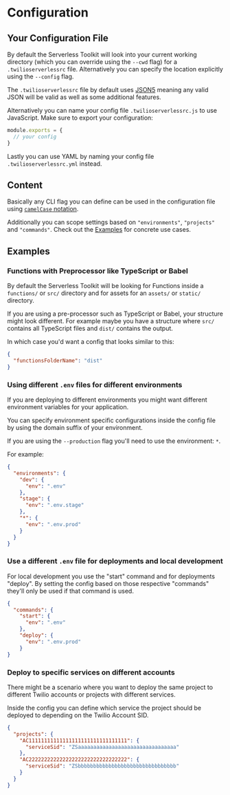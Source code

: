 # Configuration

## Your Configuration File

By default the Serverless Toolkit will look into your current working directory (which you can override using the `--cwd` flag) for a `.twilioserverlessrc` file. Alternatively you can specify the location explicitly using the `--config` flag.

The `.twilioserverlessrc` file by default uses [JSON5](https://json5.org/) meaning any valid JSON will be valid as well as some additional features.

Alternatively you can name your config file `.twilioserverlessrc.js` to use JavaScript. Make sure to export your configuration:

```js
module.exports = {
  // your config
}
```

Lastly you can use YAML by naming your config file `.twilioserverlessrc.yml` instead.

## Content

Basically any CLI flag you can define can be used in the configuration file using [`camelCase` notation](https://en.wikipedia.org/wiki/Camel_case). 

Additionally you can scope settings based on `"environments"`, `"projects"` and `"commands"`. Check out the [Examples](#examples) for concrete use cases.

## Examples

### Functions with Preprocessor like TypeScript or Babel

By default the Serverless Toolkit will be looking for Functions inside a `functions/` or `src/` directory and for assets for an `assets/` or `static/` directory.

If you are using a pre-processor such as TypeScript or Babel, your structure might look different. For example maybe you have a structure where `src/` contains all TypeScript files and `dist/` contains the output.

In which case you'd want a config that looks similar to this:

```json
{
  "functionsFolderName": "dist"
}
```

### Using different `.env` files for different environments

If you are deploying to different environments you might want different environment variables for your application.

You can specify environment specific configurations inside the config file by using the domain suffix of your environment.

If you are using the `--production` flag you'll need to use the environment: `*`.

For example:

```json
{
  "environments": {
    "dev": {
      "env": ".env"
    },
    "stage": {
      "env": ".env.stage"
    },
    "*": {
      "env": ".env.prod"
    }
  }
}
```

### Use a different `.env` file for deployments and local development

For local development you use the "start" command and for deployments "deploy". By setting the config based on those respective "commands" they'll only be used if that command is used.

```json
{
  "commands": {
    "start": {
      "env": ".env"
    },
    "deploy": {
      "env": ".env.prod"
    }
}
```

### Deploy to specific services on different accounts

There might be a scenario where you want to deploy the same project to different Twilio accounts or projects with different services.

Inside the config you can define which service the project should be deployed to depending on the Twilio Account SID.

```json
{
  "projects": {
    "AC11111111111111111111111111111111": {
      "serviceSid": "ZSaaaaaaaaaaaaaaaaaaaaaaaaaaaaaaaa"
    },
    "AC22222222222222222222222222222222": {
      "serviceSid": "ZSbbbbbbbbbbbbbbbbbbbbbbbbbbbbbbbb"
    }
  }
}
```
